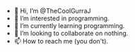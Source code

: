 - 👋 Hi, I’m @TheCoolGurraJ
- 👀 I’m interested in programming.
- 🌱 I’m currently learning programming.
- 💞️ I’m looking to collaborate on nothing.
- 📫 How to reach me (you don't).

<!---
TheCoolGurraJ/TheCoolGurraJ is a ✨ special ✨ repository because its `README.md` (this file) appears on your GitHub profile.
You can click the Preview link to take a look at your changes.
--->
